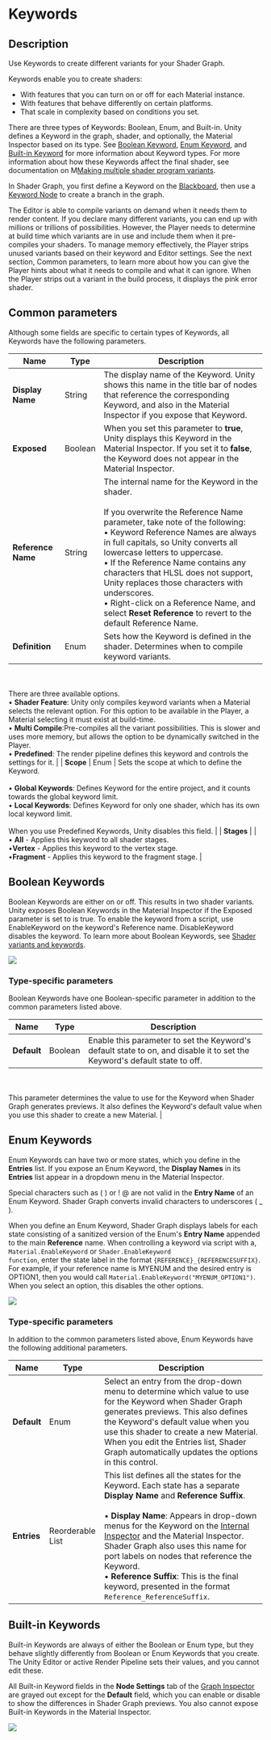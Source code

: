 # Keywords

## Description
Use Keywords to create different variants for your Shader Graph.

Keywords enable you to create shaders:
* With features that you can turn on or off for each Material instance.
* With features that behave differently on certain platforms.
* That scale in complexity based on conditions you set.

There are three types of Keywords: Boolean, Enum, and Built-in. Unity defines a Keyword in the graph, shader, and optionally, the Material Inspector based on its type. See [Boolean Keyword](#BooleanKeywords), [Enum Keyword](#EnumKeywords), and [Built-in Keyword](#BuiltinKeywords) for more information about Keyword types. For more information about how these Keywords affect the final shader, see documentation on M[Making multiple shader program variants](https://docs.unity3d.com/Manual/SL-MultipleProgramVariants.html).

In Shader Graph, you first define a Keyword on the [Blackboard](Blackboard), then use a [Keyword Node](Keyword-Node) to create a branch in the graph.

The Editor is able to compile variants on demand when it needs them to render content. If you declare many different variants, you can end up with millions or trillions of possibilities. However, the Player needs to determine at build time which variants are in use and include them when it pre-compiles your shaders. To manage memory effectively, the Player strips unused variants based on their keyword and Editor settings. See the next section, Common parameters, to learn more about how you can give the Player hints about what it needs to compile and what it can ignore. When the Player strips out a variant in the build process, it displays the pink error shader.

## Common parameters
Although some fields are specific to certain types of Keywords, all Keywords have the following parameters.

| **Name**           | **Type** | **Description**                                              |
| ------------------ | -------- | ------------------------------------------------------------ |
| **Display Name**   | String   | The display name of the Keyword. Unity shows this name in the title bar of nodes that reference the corresponding Keyword, and also in the Material Inspector if you expose that Keyword. |
| **Exposed**        | Boolean  | When you set this parameter to **true**, Unity displays this Keyword in the Material Inspector. If you set it to **false**, the Keyword does not appear in the Material Inspector. |
| **Reference Name** | String   | The internal name for the Keyword in the shader.<br/><br/>If you overwrite the Reference Name parameter, take note of the following:<br/>&#8226; Keyword Reference Names are always in full capitals, so Unity converts all lowercase letters to uppercase.<br/>&#8226; If the Reference Name contains any characters that HLSL does not support, Unity replaces those characters with underscores.<br/>&#8226; Right-click on a Reference Name, and select **Reset Reference** to revert to the default Reference Name. |
| **Definition**     | Enum     | Sets how the Keyword is defined in the shader. Determines when to compile keyword variants.
<br/><br/>There are three available options.<br/>&#8226; **Shader Feature**: Unity only compiles keyword variants when a Material selects the relevant option. For this option to be available in the Player, a Material selecting it must exist at build-time.<br/>&#8226; **Multi Compile**:Pre-compiles all the variant possibilities. This is slower and uses more memory, but allows the option to be dynamically switched in the Player.
<br/>&#8226; **Predefined**: The render pipeline defines this keyword and controls the settings for it. |
| **Scope**          | Enum     | Sets the scope at which to define the Keyword.<br/><br/>&#8226; **Global Keywords**: Defines Keyword for the entire project, and it counts towards the global keyword limit.<br/>&#8226; **Local Keywords**: Defines Keyword for only one shader, which has its own local keyword limit.<br/><br/>When you use Predefined Keywords, Unity disables this field. |
| **Stages** |  | <br/>&#8226; **All** - Applies this keyword to all shader stages.
<br/>&#8226;**Vertex** - Applies this keyword to the vertex stage.
<br/>&#8226;**Fragment** - Applies this keyword to the fragment stage.
|

<a name="BooleanKeywords"></a>
## Boolean Keywords
Boolean Keywords are either on or off. This results in two shader variants. Unity exposes Boolean Keywords in the Material Inspector if the Exposed parameter is set to is true. To enable the keyword from a script, use EnableKeyword on the keyword's Reference name. DisableKeyword disables the keyword. To learn more about Boolean Keywords, see [Shader variants and keywords](https://docs.unity3d.com/Manual/SL-MultipleProgramVariants.html).


![](images/keywords_boolean.png)

### Type-specific parameters
Boolean Keywords have one Boolean-specific parameter in addition to the common parameters listed above.

| **Name**    | **Type** | **Description**                                              |
| ----------- | -------- | ------------------------------------------------------------ |
| **Default** | Boolean  |Enable this parameter to set the Keyword's default state to on, and disable it to set the Keyword's default state to off.
<br/><br/>
This parameter determines the value to use for the Keyword when Shader Graph generates previews. It also defines the Keyword's default value when you use this shader to create a new Material.
 |

<a name="EnumKeywords"></a>
## Enum Keywords
Enum Keywords can have two or more states, which you define in the **Entries** list. If you expose an Enum Keyword, the **Display Names** in its **Entries** list appear in a dropdown menu in the Material Inspector.

Special characters such as ( ) or ! @ are not valid in the **Entry Name** of an Enum Keyword. Shader Graph converts invalid characters to underscores ( _ ).

When you define an Enum Keyword, Shader Graph displays labels for each state consisting of  a sanitized version of the Enum's **Entry Name**  appended to the main **Reference** name.
When controlling a keyword via script with a, <code>Material.EnableKeyword</code> or <code>Shader.EnableKeyword function</code>, enter the state label in the format <code>{REFERENCE}_{REFERENCESUFFIX}</code>. For example, if your reference name is MYENUM and the desired entry is OPTION1, then you would call <code>Material.EnableKeyword("MYENUM_OPTION1")</code>. When you select an option, this disables the other options.


![](images/keywords_enum.png)

### Type-specific parameters
In addition to the common parameters listed above, Enum Keywords have the following additional parameters.

| **Name**    | **Type**         | **Description**                                              |
| ----------- | ---------------- | ------------------------------------------------------------ |
| **Default** | Enum             | Select an entry from the drop-down menu to determine which value to use for the Keyword when Shader Graph generates previews. This also defines the Keyword's default value when you use this shader to create a new Material. When you edit the Entries list, Shader Graph automatically updates the options in this control. |
| **Entries** | Reorderable List | This list defines all the states for the Keyword. Each state has a separate **Display Name** and **Reference Suffix**.<br/><br/>&#8226; **Display Name**: Appears in drop-down menus for the Keyword on the [Internal Inspector](Internal-Inspector.md) and the Material Inspector. Shader Graph also uses this name for port labels on nodes that reference the Keyword.<br/>&#8226; **Reference Suffix**: This is the final keyword, presented in the format <code>Reference_ReferenceSuffix</code>. |

<a name="BuiltinKeywords"></a>
## Built-in Keywords
Built-in Keywords are always of either the Boolean or Enum type, but they behave slightly differently from Boolean or Enum Keywords that you create. The Unity Editor or active Render Pipeline sets their values, and you cannot edit these.

All Built-in Keyword fields in the **Node Settings** tab of the [Graph Inspector](Internal-Inspector.md) are grayed out except for the **Default** field, which you can enable or disable to show the differences in Shader Graph previews. You also cannot expose Built-in Keywords in the Material Inspector.

![](images/keywords_built-in.png)
